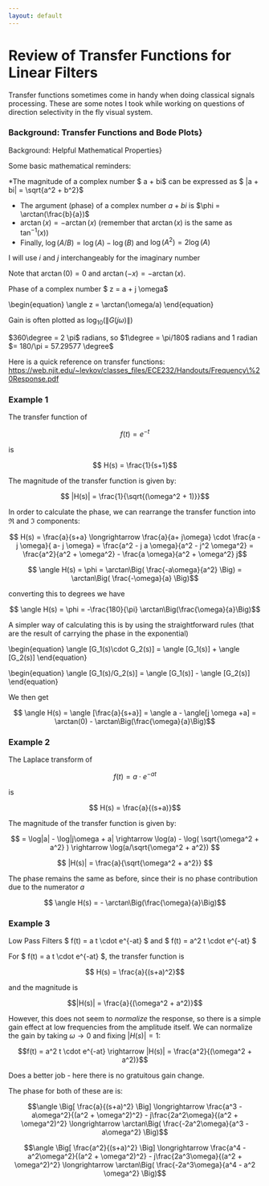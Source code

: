 ```yaml
---
layout: default
---
```


# Review of Transfer Functions for Linear Filters

Transfer functions sometimes come in handy when doing classical signals processing. These are some notes I took while working on questions of direction selectivity in the fly visual system.

### Background: Transfer Functions and Bode Plots}

Background: Helpful Mathematical Properties}

Some basic mathematical reminders:


*The magnitude of a complex number $ a + bi$ can be expressed as $ |a + bi| = \sqrt{a^2 + b^2}$
* The argument (phase) of a complex number $a + bi$ is $\phi = \arctan(\frac{b}{a})$
* $\arctan(x) = -\arctan(x)$ (remember that $\arctan(x)$ is the same as $\tan^{-1}(x)$)
* Finally, $\log(A/B) = \log(A) - \log(B)$ and $\log(A^2) = 2\log(A)$


I will use $i$ and $j$ interchangeably for the imaginary number

Note that $\arctan(0) = 0$ and $\arctan(-x) = -\arctan(x)$.


Phase of a complex number $ z = a + j \omega$

\begin{equation}
\angle z = \arctan(\omega/a)
\end{equation}


Gain is often plotted as $\log_{10}(\|G(j\omega)\|)$

$360\degree = 2 \pi$ radians, so $1\degree = \pi/180$ radians and 1 radian $= 180/\pi = 57.29577 \degree$

Here is a quick reference on transfer functions: <https://web.njit.edu/~levkov/classes_files/ECE232/Handouts/Frequency\%20Response.pdf>

### Example 1



 The transfer function of

$$f(t) = e^{-t}$$

is

$$ H(s) = \frac{1}{s+1}$$

The magnitude of the transfer function is given by:

$$ |H(s)| = \frac{1}{\sqrt{(\omega^2 + 1)}}$$

In order to calculate the phase, we can rearrange the transfer function into $\Re$ and $\Im$ components:

$$ H(s) = \frac{a}{s+a} \longrightarrow \frac{a}{a+ j\omega} \cdot \frac{a - j \omega}{ a- j \omega} = \frac{a^2 - j a \omega}{a^2 - j^2 \omega^2} = \frac{a^2}{a^2 + \omega^2} - \frac{a \omega}{a^2 + \omega^2} j$$

$$ \angle H(s) = \phi = \arctan\Big( \frac{-a\omega}{a^2} \Big)  =  \arctan\Big( \frac{-\omega}{a} \Big)$$

converting this to degrees we have

$$ \angle H(s) = \phi = -\frac{180}{\pi} \arctan\Big(\frac{\omega}{a}\Big)$$

A simpler way of calculating this is by using the straightforward rules (that are the result of carrying the phase in the exponential)

\begin{equation}
    \angle [G_1(s)\cdot G_2(s)] = \angle [G_1(s)] + \angle [G_2(s)]
\end{equation}

\begin{equation}
    \angle [G_1(s)/G_2(s)] = \angle [G_1(s)] - \angle [G_2(s)]
\end{equation}

We then get

$$ \angle H(s) = \angle [\frac{a}{s+a}] = \angle a - \angle[j \omega +a] = \arctan(0) - \arctan\Big(\frac{\omega}{a}\Big)$$


### Example 2

The Laplace transform of

$$ f(t) = a \cdot e^{-at} $$

is

$$ H(s) = \frac{a}{(s+a)}$$

The magnitude of the transfer function is given by:

$$ = \log|a| - \log|j\omega + a| \rightarrow \log(a) - \log( \sqrt{\omega^2 + a^2} ) \rightarrow \log(a/\sqrt{\omega^2 + a^2}) $$

$$ |H(s)| = \frac{a}{\sqrt{\omega^2 + a^2}} $$

The phase remains the same as before, since their is no phase contribution due to the numerator $a$

$$ \angle H(s) =  - \arctan\Big(\frac{\omega}{a}\Big)$$

### Example 3

Low Pass Filters $ f(t) = a t \cdot e^{-at} $ and $ f(t) = a^2 t \cdot e^{-at} $

For $ f(t) = a t \cdot e^{-at} $, the transfer function is

$$ H(s) = \frac{a}{(s+a)^2}$$

and the magnitude is

$$|H(s)| = \frac{a}{(\omega^2 + a^2)}$$

However, this does not seem to *normalize* the response, so there is a simple gain effect at low frequencies from the amplitude itself. We can normalize the gain by taking $\omega \rightarrow 0$ and fixing $|H(s)| = 1$:

$$f(t) = a^2 t \cdot e^{-at} \rightarrow |H(s)| = \frac{a^2}{(\omega^2 + a^2)}$$


Does a better job - here there is no gratuitous gain change.

The phase for both of these are is:

$$\angle \Big[ \frac{a}{(s+a)^2} \Big] \longrightarrow \frac{a^3 - a\omega^2}{(a^2 + \omega^2)^2} - j\frac{2a^2\omega}{(a^2 + \omega^2)^2} \longrightarrow \arctan\Big( \frac{-2a^2\omega}{a^3 - a\omega^2} \Big)$$

$$\angle \Big[ \frac{a^2}{(s+a)^2} \Big] \longrightarrow \frac{a^4 - a^2\omega^2}{(a^2 + \omega^2)^2} - j\frac{2a^3\omega}{(a^2 + \omega^2)^2} \longrightarrow \arctan\Big( \frac{-2a^3\omega}{a^4 - a^2 \omega^2} \Big)$$
